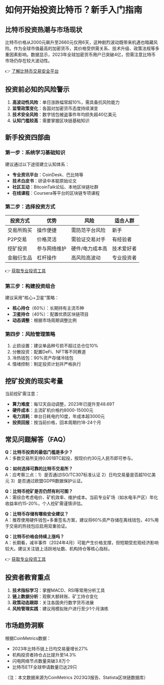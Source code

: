 # 如何开始投资比特币？新手入门指南

## 比特币投资热潮与市场现状
比特币价格从2000元飙升至2660元仅用6天，这种剧烈波动既带来机遇也暗藏风险。作为全球市值最高的加密货币，其价格受供需关系、技术升级、政策法规等多重因素影响。数据显示，2023年全球加密货币用户已突破4亿，但需注意比特币市场仍存在较大波动性。

👉 [了解比特币交易安全平台](https://bit.ly/okx_welcome)

## 投资前必知的风险警示
1. **高波动性风险**：单日涨跌幅常超10%，需具备抗风险能力
2. **监管政策变化**：各国对加密货币态度持续演变
3. **技术安全风险**：数字钱包被盗事件年均损失超40亿美元
4. **认知门槛较高**：需要掌握区块链基础知识

## 新手投资四部曲

### 第一步：系统学习基础知识
建议通过以下途径建立认知体系：
- **专业资讯平台**：CoinDesk、巴比特等
- **技术白皮书**：研读中本聪原始论文
- **社区互动**：BitcoinTalk论坛、本地区块链社群
- **在线课程**：Coursera等平台的区块链专项课程

### 第二步：选择投资方式
| 投资方式 | 优势 | 风险 | 适合人群 |
|---------|------|------|---------|
| 交易所购买 | 操作便捷 | 需防范平台风险 | 新手 |
| P2P交易 | 价格灵活 | 需验证交易对手 | 有经验者 |
| 挖矿投资 | 参与网络维护 | 硬件/电力成本高 | 技术爱好者 |
| 金融衍生品 | 杠杆操作 | 高风险高波动 | 专业投资者 |

👉 [获取专业投资工具](https://bit.ly/okx_welcome)

### 第三步：构建投资组合
建议采用"核心+卫星"策略：
- **核心持仓**（60%）：长期持有主流币种
- **卫星持仓**（40%）：配置优质区块链项目
- **动态调整**：根据市场周期调整比例

### 第四步：风险管理策略
1. 止损设置：建议单品种亏损不超过总仓位10%
2. 分散投资：配置DeFi、NFT等不同赛道
3. 冷热钱包：90%资产存储冷钱包
4. 情绪控制：制定投资计划并严格执行

## 挖矿投资的现实考量
当前挖矿需注意：
- **算力难度**：每12天自动调整，2023年已提升至48.69T
- **硬件成本**：主流矿机价格约8000-15000元
- **电力消耗**：单台日耗电约10度，年成本超3000元
- **投资回报**：按当前价格，回本周期约18-24个月

## 常见问题解答（FAQ）

**Q：比特币投资的最低门槛是多少？**  
A：多数交易所支持0.001BTC起投，按现价约30元人民币即可参与。

**Q：如何选择可靠的比特币交易所？**  
A：应考察三点：1）是否通过ISO/TC307标准认证 2）日均交易量是否超10亿美元 3）是否通过欧盟GDPR数据保护认证。

**Q：比特币挖矿是否仍然有利可图？**  
A：需综合考虑电价、矿机效率、维护成本。当前专业矿场（如水电丰产区）年化收益率约15-20%，个人挖矿需谨慎评估。

**Q：比特币存储有哪些安全建议？**  
A：推荐使用硬件钱包+多重签名方案，建议将60%资产存储在离线钱包，40%用于交易的热钱包应启用双重验证。

**Q：比特币价格会持续上涨吗？**  
A：长期看，减半事件（2024年4月）可能产生价格支撑，但短期受宏观经济影响较大。建议关注链上活跃地址数、机构持仓等核心指标。

👉 [获取专业投资工具](https://bit.ly/okx_welcome)

## 投资者教育重点
1. **技术指标学习**：掌握MACD、RSI等常用分析工具
2. **链上数据分析**：观察大额转账、矿工持仓变化
3. **政策动态跟踪**：关注各国央行数字货币进展
4. **风险管理实践**：建议用模拟账户进行至少1个月演练

## 市场趋势洞察
根据CoinMetrics数据：
- 2023年比特币链上日均交易量增长27%
- 机构投资者持仓占比提升至14.3%
- 闪电网络节点数量突破3.8万个
- 比特币ETF全球申请数量已达29只

（注：本文数据来源为CoinMetrics 2023Q3报告、Statista区块链数据库）